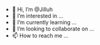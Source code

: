 - 👋 Hi, I’m @Jilluh
- 👀 I’m interested in ...
- 🌱 I’m currently learning ...
- 💞️ I’m looking to collaborate on ...
- 📫 How to reach me ...

<!---
Jilluh/Jilluh is a ✨ special ✨ repository because its `README.md` (this file) appears on your GitHub profile.
You can click the Preview link to take a look at your changes.
--->
